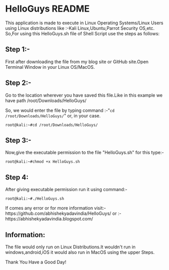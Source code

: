 <h1>HelloGuys README</h1>
<p>This application is made to execute in Linux Operating Systems/Linux Users using Linux distributions like :-Kali Linux,Ubuntu,Parrot Security OS,etc.
So,For using this HelloGuys.sh file of Shell Script use the steps as follows:</p>
<h2>Step 1:-</h2><p>First after downloading the file from my blog site or GitHub site.Open Terminal Window in your Linux OS/MacOS.</p>
<h2>Step 2:-</h2><p>Go to the location wherever you have saved this file.Like in this example we have path /root/Downloads/HelloGuys/</p>
<p>So, we would enter the file by typing command :-"<code>cd /root/Downloads/HelloGuys/</code>" or, in your case.</p>
<code>root@kali:~#cd /root/Downloads/HelloGuys/</code>
<h2>Step 3:-</h2><p>Now,give the executable permission to the file "HelloGuys.sh" for this type:-</p>
<code>root@kali:~#chmod +x HelloGuys.sh</code>
<h2>Step 4:</h2><p>After giving executable permission run it using command:-</p>
<code>root@kali:~#./HelloGuys.sh</code>
<p>If comes any error or for more information visit:-https://github.com/abhishekyadavindia/HelloGuys/
or :-https://abhishekyadavindia.blogspot.com/<p>
                                                                <h2>Information:</h2>
<p>The file would only run on Linux Distributions.It wouldn't run in windows,android,iOS it would also run in MacOS using the upper Steps.</p>
                                                          <p>Thank You Have a Good Day!</p>  

